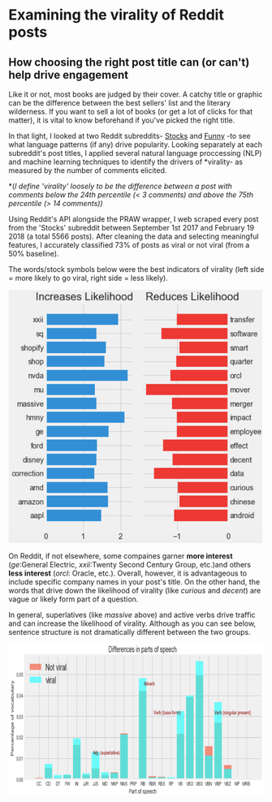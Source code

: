 # Examining the virality of Reddit posts
## How choosing the right post title can (or can't) help drive engagement

Like it or not, most books are judged by their cover. A catchy title or graphic can be the difference between the best sellers' list and the literary wilderness. If you want to sell a lot of books (or get a lot of clicks for that matter), it is vital to know beforehand if you've picked the right title. 

In that light, I looked at two Reddit subreddits- [Stocks](https://www.reddit.com/r/stocks/) and [Funny](https://www.reddit.com/r/funny/) -to see what language patterns (if any) drive popularity. Looking separately at each subreddit's post titles, I applied several natural language proccessing (NLP) and machine learning techniques to identify the drivers of *virality- as measured by the number of comments elicited.

*(*I define 'virality'  loosely to be the difference between a post with comments below the 24th percentile (< 3 comments) and above the 75th percentile (> 14 comments))*

Using Reddit's API alongside the PRAW wrapper, I web scraped every post from the 'Stocks' subreddit between September 1st 2017 and February 19 2018 (a total 5566 posts). After cleaning the data and selecting meaningful features, I accurately classified 73% of posts as viral or not viral (from a 50% baseline). 

The  words/stock symbols below were the best indicators of virality (left side = more likely to go viral, right side = less likely).

<img src="https://github.com/slevin886/Reddit_Stock_Subreddit/blob/master/images/Picture2.png" height="500" width="500">

On Reddit, if not elsewhere, some compaines garner **more interest** (*ge*:General Electric, *xxii*:Twenty Second Century Group, etc.)and others **less interest** (*orcl*: Oracle, etc.). Overall, however, it is advantageous to include specific company names in your post's title. On the other hand, the words that drive down the likelihood of virality (like *curious* and *decent*) are vague or likely form part of a question.  

In general, superlatives (like *massive* above) and active verbs drive traffic and can increase the likelihood of virality.  Although as you can see below, sentence structure is not dramatically different between the two groups.

<img src="https://github.com/slevin886/Reddit_Stock_Subreddit/blob/master/images/Picture6.png" height="300" width="700">

